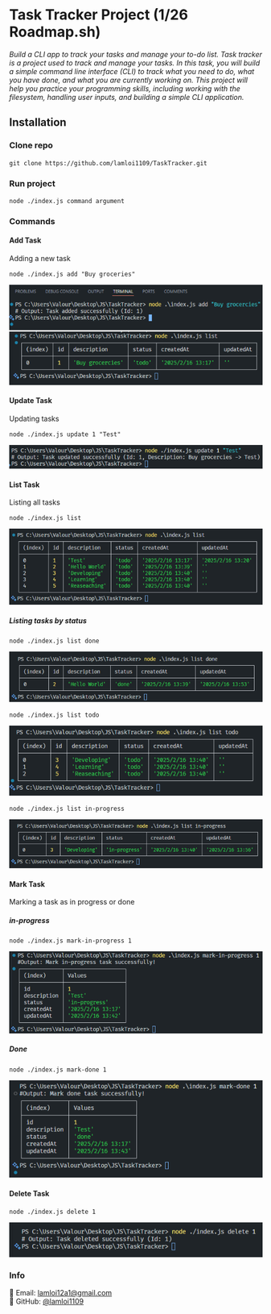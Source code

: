 # Task Tracker Project (1/26 Roadmap.sh) 
*Build a CLI app to track your tasks and manage your to-do list.*
*Task tracker is a project used to track and manage your tasks. In this task, you will build a simple command line interface (CLI) to track what you need to do, what you have done, and what you are currently working on. This project will help you practice your programming skills, including working with the filesystem, handling user inputs, and building a simple CLI application.*
## Installation

### Clone repo
```
git clone https://github.com/lamloi1109/TaskTracker.git
```
### Run project
```
node ./index.js command argument
```
### Commands
#### Add Task
Adding a new task
```
node ./index.js add "Buy groceries"
```
![alt text](image.png)
![alt text](image-1.png)
#### Update Task
Updating tasks
```
node ./index.js update 1 "Test"
```
![alt text](image-2.png)

#### List Task
Listing all tasks

```
node ./index.js list
```
![alt text](image-3.png)

##### Listing tasks by status
```
node ./index.js list done
```
![alt text](image-8.png)
```
node ./index.js list todo
```
![alt text](image-9.png)
```
node ./index.js list in-progress
```
![alt text](image-10.png)
#### Mark Task
Marking a task as in progress or done
##### in-progress
```
node ./index.js mark-in-progress 1
```
![alt text](image-4.png)
##### Done
```
node ./index.js mark-done 1
```
![alt text](image-5.png)
#### Delete Task
```
node ./index.js delete 1
```
![alt text](image-6.png)

### Info
📧 Email: lamloi12a1@gmail.com  
📌 GitHub: [@lamloi1109](https://github.com/lamloi1109)